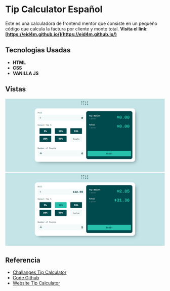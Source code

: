 # Tip Calculator Español

Este es una calculadora de frontend mentor que consiste en un pequeño código que calcula la factura por cliente y monto total. **Visita el link: [https://eid4m.github.io/](https://eid4m.github.io/)**

## Tecnologias Usadas

- **HTML**
- **CSS**
- **VANILLA JS**

## Vistas

![vista 1](img/tipcalculator-2.png)
![vista 2](img/tipcalculator-1.png)

## Referencia

- [Challanges Tip Calculator](https://www.frontendmentor.io/challenges/tip-calculator-app-ugJNGbJUX)
- [Code Github](https://github.com/EstivenM99/tip-calculator-challanges)
- [Website Tip Calculator](https://unruffled-elion-891358.netlify.app/)
